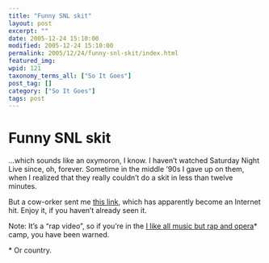 ```yaml
---
title: "Funny SNL skit"
layout: post
excerpt: ""
date: 2005-12-24 15:10:00
modified: 2005-12-24 15:10:00
permalink: 2005/12/24/funny-snl-skit/index.html
featured_img: 
wpid: 121
taxonomy_terms_all: ["So It Goes"]
post_tag: []
category: ["So It Goes"]
tags: post
---
```


# Funny SNL skit

…which sounds like an oxymoron, I know. I haven’t watched Saturday Night Live since, oh, forever. Sometime in the middle ’90s I gave up on them, when I realized that they really couldn’t do a skit in less than twelve minutes.

But a cow-orker sent me [this link](http://www.youtube.com/watch.php?v=zLElfJ9YCh0), which has apparently become an Internet hit. Enjoy it, if you haven’t already seen it.

Note: It’s a “rap video”, so if you’re in the [I like all music but rap and opera](http://www.brunching.com/loreallmusic.html)\* camp, you have been warned.

\* Or country.